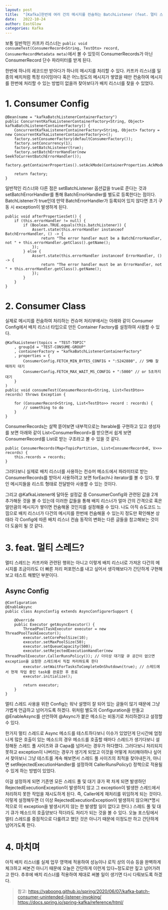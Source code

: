 ```yaml
---
layout: post
title:  "[Kafka]한번에 여러 건의 메시지를 컨슘하는 BatchListener (feat. 멀티 스레드)"
date:   2022-10-24
author: EastGlow
categories: Kafka
---
```


보통 일반적인 카프카 리스너는 `public void consumeTest(ConsumerRecord<String, TestDto> record, ConsumerRecordMetadata meta)`에서 볼 수 있듯이 ConsumerRecords가 아닌 ConsumerRecord 단수 파라미터를 받게 된다.

한번에 하나의 레코드만 받아다가 하나의 메시지를 처리할 수 있다. 카프카 리스너를 일종의 배치처럼 특정 타이밍마다 혹은 어느정도의 메시지가 쌓였을 때만 컨슘하여 메시지를 한번에 처리할 수 있는 방법이 없을까 찾아보다가 배치 리스너를 찾을 수 있었다.

# 1. Consumer Config

	@Bean(name = "kafkaBatchListenerContainerFactory")  
	public ConcurrentKafkaListenerContainerFactory<String, Object> kafkaBatchListenerContainerFactory() {  
		ConcurrentKafkaListenerContainerFactory<String, Object> factory = new ConcurrentKafkaListenerContainerFactory<>();  
		factory.setConsumerFactory(defaultConsumerFactory());  
		factory.setConcurrency(1);  
		factory.setBatchListener(true);  
		factory.setBatchErrorHandler(new SeekToCurrentBatchErrorHandler());  
		factory.getContainerProperties().setAckMode(ContainerProperties.AckMode.BATCH);  

		return factory;  
	}

일반적인 리스너와 다른 점은 setBatchListener 옵션값을 true로 준다는 것과 setBatchErrorHandler를 통해 BatchErrorHandler를 별도로 등록한다는 점이다. BatchListener가 true인데 만약 BatchErrorHandler가 등록되어 있지 않다면 초기 구동 시 exception이 발생하게 된다.

	public void afterPropertiesSet() {  
		if (this.errorHandler != null) {  
			if (Boolean.TRUE.equals(this.batchListener)) {  
				Assert.state(this.errorHandler instanceof BatchErrorHandler, () -> {  
					return "The error handler must be a BatchErrorHandler, not " + this.errorHandler.getClass().getName();  
				});  
			} else {  
				Assert.state(this.errorHandler instanceof ErrorHandler, () -> {  
					return "The error handler must be an ErrorHandler, not " + this.errorHandler.getClass().getName();  
				});  
			}  
		}
	}

# 2. Consumer Class

실제로 메시지를 컨슘하여 처리하는 컨슈머 처리부에서는 아래와 같이 Consumer Config에서 배치 리스너 타입으로 만든 Container Factory를 설정하여 사용할 수 있다.

	@KafkaListener(topics = "TEST-TOPIC"  
		, groupId = "TEST-CONSUME-GROUP"
		, containerFactory = "kafkaBatchListenerContainerFactory"  
		, properties = {
			ConsumerConfig.FETCH_MIN_BYTES_CONFIG + ":5242880", // 5MB 찰 때까지 대기  
			ConsumerConfig.FETCH_MAX_WAIT_MS_CONFIG + ":5000" // or 5초까지 대기  
		}  
	)  
	public void consumeTest(ConsumerRecords<String, List<TestDto>> records) throws Exception {  

		for (ConsumerRecord<String, List<TestDto>> record : records) {  
			// something to do  
		}
	}

ConsumerRecords는 살짝 뜯어보면 내부적으로는 Iterable를 구현하고 있고 생성자를 보면 아래와 같이 List\<ConsumerRecord\>를 받으면서 쉽게 보면 ConsumerRecord를 List로 받는 구조라고 볼 수 있을 것 같다.

	public ConsumerRecords(Map<TopicPartition, List<ConsumerRecord<K, V>>> records) {  
		this.records = records;  
	}

그러다보니 실제로 배치 리스너를 사용하는 컨슈머 메소드에서 파라미터로 받는 ConsumerRecords를 받아서 사용하려고 보면 forEach나 iterator를 볼 수 있다. 쌓인 메시지들을 리스트 형태로 전달받아 사용할 수 있는 것이다.

그리고 @KafkaListener에 달아둔 설정값 중 ConsumerConfig와 관련된 값을 2개 추가해둔 것을 볼 수 있는데 이러한 값들을 통해 배치 리스너가 얼마 간의 간격으로 혹은 얼만큼의 메시지가 쌓이면 컨슘해올 것인지를 설정해줄 수 있다. 나도 아직 슈도코드 느낌으로 배치 리스너가 다건의 메시지를 한번에 컨슘해올 수 있는지 정도만 확인해본 상태라 각 Config에 따른 배치 리스너 컨슘 동작의 변화는 다른 글들을 참고해보는 것이 더 도움이 될 것 같다.

# 3. feat. 멀티 스레드?

멀티 스레드는 카프카와 관련된 행위는 아니고 이렇게 배치 리스너로 가져온 다건의 메시지를 조금이라도 더 빠른 처리 퍼포먼스를 내고 싶어서 생각해보다가 간단하게 구현해보고 테스트 해봤던 부분이다.

## Async Config

	@Configuration  
	@EnableAsync  
	public class AsyncConfig extends AsyncConfigurerSupport {  

		@Override  
		public Executor getAsyncExecutor() {  
			ThreadPoolTaskExecutor executor = new ThreadPoolTaskExecutor();  
			executor.setCorePoolSize(10);  
			executor.setMaxPoolSize(50);  
			executor.setQueueCapacity(500);  
			executor.setRejectedExecutionHandler(new ThreadPoolExecutor.CallerRunsPolicy()); // 더이상 대기할 큐 공간이 없으면 exception을 요청한 스레드에서 직접 처리하도록 한다  
			executor.setWaitForTasksToCompleteOnShutdown(true); // 스레드에서 현재 작업 중인 task를 완료한 후 종료  
			executor.initialize();  

			return executor;  
		}  
	}

멀티 스레드 사용을 위한 Config는 워낙 설명이 잘 되어 있는 글들이 많기 때문에 그냥 가볍게 언급하고 넘어가도록 하겠다. 위처럼 별도의 Configuration을 만들고 @EnableAsync를 선언하여 @Async가 붙은 메소드는 비동기로 처리하겠다고 설정할 수 있다.

한가지 멀티 스레드로 Async 메소드를 테스트하다보니 이슈가 있었던게 단시간에 엄청나게 많은 호출이 있는 메소드의 경우 메소드를 호출할 때마다 스레드가 생기다보니 설정해둔 스레드 풀 사이즈와 큐 Capa를 넘어서는 경우가 허다했다. 그러다보니 처리되지 못하고 exception이 나버리는 경우가 생기게 되었고 이것을 어떻게 처리해야하나 싶어서 찾아보니 그냥 테스트를 계속 해보면서 스레드 풀 사이즈의 최적을 찾아내든가, 아니면 setRejectedExecutionHandler를 설정하여 CallerRunsPolicy() 정책으로 적용될 수 있게 하는 방법이 있었다.

이걸 설정하게 되면 기존엔 모든 스레드 풀 및 대기 큐가 꽉 차게 되면 발생하던 RejectedExecutionException이 발생하지 않고 그 exception이 발생한 스레드에서 처리하지 못한 작업을 재시도하게 된다. 즉, Caller에게 재처리를 위임하게 되는 것이다. 이렇게 설정해두면 더 이상 RejectedExecutionException이 발생하지 않으며(*명시적으로 이 exception을 발생시키지 않는 한 발생할 일이 없다고 한다.) 스레드 풀 및 대기 큐가 메소드의 호출양보다 적더라도 처리가 되는 것을 볼 수 있다. 오늘 포스팅에서 멀티 스레드를 중점적으로 다룰려고 했던 것은 아니기 때문에 이정도만 하고 간단하게 넘어가도록 한다.

# 4. 마치며

아직 배치 리스너롤 실제 업무 영역에 적용하여 성능이나 로직 상의 이슈 등을 완벽하게 체크하고 써본건 아니기 때문에 오늘은 간단하게 이런게 있다~정도로만 짚고 넘어가려고 한다. 추후에 배치 리스너를 적용하여 제대로 써볼 일이 생기면 다시 다뤄보도록 하겠다.

> 참고:
> https://yaboong.github.io/spring/2020/06/07/kafka-batch-consumer-unintended-listener-invoking/
> https://docs.spring.io/spring-kafka/reference/html/
